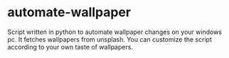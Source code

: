 # automate-wallpaper
Script written in python to automate wallpaper changes on your windows pc.
It fetches wallpapers from unsplash. You can customize the script according to your own taste of wallpapers.
